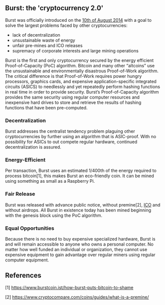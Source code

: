 <languages/> <translate>

Burst: the 'cryptocurrency 2.0'
-------------------------------

Burst was officially introduced on the [10th of August 2014](https://bitcointalk.org/index.php?topic=731923.0) with a goal to solve the largest problems faced by other cryptocurrencies:

-   lack of decentralization
-   unsustainable waste of energy
-   unfair pre-mines and ICO releases
-   supremacy of corporate interests and large mining operations

Burst is the first and only cryptocurrency secured by the energy efficient Proof-of-Capacity (PoC) algorithm. Bitcoin and many other “altcoins” use the unsustainable and environmentally disastrous Proof-of-Work algorithm. The critical difference is that Proof-of-Work requires power hungry processors, graphics cards, and expensive application-specific integrated circuits (ASICS) to needlessly and yet repeatedly perform hashing functions in real time in order to provide security. Burst’s Proof-of-Capacity algorithm provides the same security using regular computer resources and inexpensive hard drives to store and retrieve the results of hashing functions that have been pre-computed.

### Decentralization

Burst addresses the centralist tendency problem plaguing other cryptocurrencies by further using an algorithm that is ASIC-proof. With no possibility for ASICs to out compete regular hardware, continued decentralization is assured.

### Energy-Efficient

Per transaction, Burst uses an estimated 1/400th of the energy required to process bitcoin[1], this makes Burst an eco-friendly coin. It can be mined using something as small as a Raspberry Pi.

### Fair Release

Burst was released with advance public notice, without premine[2], [ICO](https://en.wikipedia.org/wiki/Initial_coin_offering) and without airdrops. All Burst in existence today has been mined beginning with the genesis block using the PoC algorithm.

### Equal Opportunities

Because there is no need to buy expensive specialized hardware, Burst is and will remain accessible to anyone who owns a personal computer. No matter how well funded an individual or organization, they cannot use expensive equipment to gain advantage over regular miners using regular computer equipment.

References
----------

</translate>

<references />

[1] <https://www.burstcoin.ist/how-burst-puts-bitcoin-to-shame>

[2] <https://www.cryptocompare.com/coins/guides/what-is-a-premine/>
